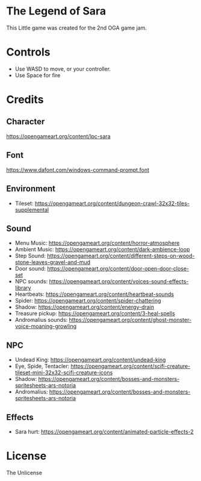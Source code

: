 # The Legend of Sara

This Little game was created for the 2nd OGA game jam.

# Controls

- Use WASD to move, or your controller. 
- Use Space for fire

# Credits

## Character

https://opengameart.org/content/lpc-sara

## Font

https://www.dafont.com/windows-command-prompt.font

## Environment

- Tileset: https://opengameart.org/content/dungeon-crawl-32x32-tiles-supplemental

## Sound

- Menu Music: https://opengameart.org/content/horror-atmosphere
- Ambient Music: https://opengameart.org/content/dark-ambience-loop
- Step Sound: https://opengameart.org/content/different-steps-on-wood-stone-leaves-gravel-and-mud
- Door sound: https://opengameart.org/content/door-open-door-close-set
- NPC sounds: https://opengameart.org/content/voices-sound-effects-library
- Heartbeats: https://opengameart.org/content/heartbeat-sounds
- Spider: https://opengameart.org/content/spider-chattering
- Shadow: https://opengameart.org/content/energy-drain
- Treasure pickup: https://opengameart.org/content/3-heal-spells
- Andromalius sounds: https://opengameart.org/content/ghost-monster-voice-moaning-growling

## NPC

- Undead King: https://opengameart.org/content/undead-king
- Eye, Spide, Tentacler: https://opengameart.org/content/scifi-creature-tileset-mini-32x32-scifi-creature-icons
- Shadow: https://opengameart.org/content/bosses-and-monsters-spritesheets-ars-notoria
- Andromalius: https://opengameart.org/content/bosses-and-monsters-spritesheets-ars-notoria

## Effects
- Sara hurt: https://opengameart.org/content/animated-particle-effects-2

# License
The Unlicense

